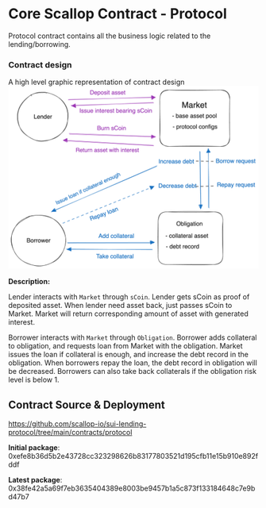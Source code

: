 # Core Scallop Contract - Protocol
Protocol contract contains all the business logic related to the lending/borrowing.

### Contract design

A high level graphic representation of contract design
![Contract design](graphic/Scallop-core-contract-design.png)

**Description:**

Lender interacts with `Market` through `sCoin`. Lender gets sCoin as proof of deposited asset. When lender need asset back, just passes sCoin to Market. Market will return corresponding amount of asset with generated interest.

Borrower interacts with `Market` through `Obligation`. Borrower adds collateral to obligation, and requests loan from Market with the obligation. Market issues the loan if collateral is enough, and increase the debt record in the obligation.
When borrowers repay the loan, the debt record in obligation will be decreased. Borrowers can also take back collaterals if the obligation risk level is below 1.


## Contract Source & Deployment

https://github.com/scallop-io/sui-lending-protocol/tree/main/contracts/protocol

**Initial package**: 0xefe8b36d5b2e43728cc323298626b83177803521d195cfb11e15b910e892fddf

**Latest package**: 0x38fe42a5a69f7eb3635404389e8003be9457b1a5c873f133184648c7e9bd47b7

